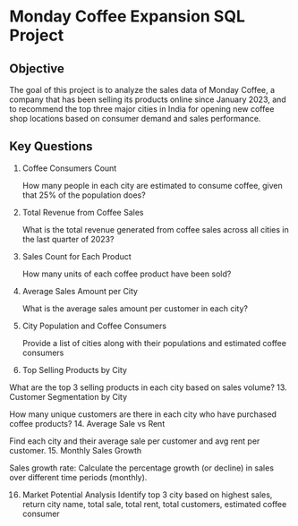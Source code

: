 # Monday Coffee Expansion SQL Project
## Objective
The goal of this project is to analyze the sales data of Monday Coffee, a company that has been selling its products online since January 2023, and to recommend the top three major cities in India for opening new coffee shop locations based on consumer demand and sales performance.

## Key Questions
1. Coffee Consumers Count
   
   How many people in each city are estimated to consume coffee, given that 25% of the              population does?
3. Total Revenue from Coffee Sales
   
   What is the total revenue generated from coffee sales across all cities in the last quarter      of 2023?
5. Sales Count for Each Product
   
   How many units of each coffee product have been sold?
7. Average Sales Amount per City
   
   What is the average sales amount per customer in each city?
9. City Population and Coffee Consumers
    
   Provide a list of cities along with their populations and estimated coffee consumers
11. Top Selling Products by City
    
   What are the top 3 selling products in each city based on sales volume?
13. Customer Segmentation by City

   How many unique customers are there in each city who have purchased coffee products?
14. Average Sale vs Rent

   Find each city and their average sale per customer and avg rent per customer.
15. Monthly Sales Growth

   Sales growth rate: Calculate the percentage growth (or decline) in sales over different time     periods (monthly).
   
16. Market Potential Analysis
    Identify top 3 city based on highest sales, return city name, total sale, total rent, total      customers, estimated coffee consumer
